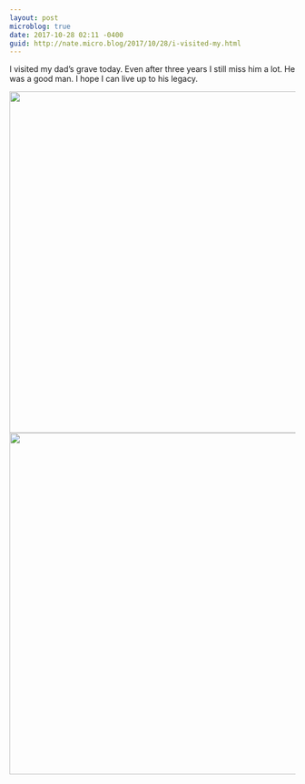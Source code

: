 ```yaml
---
layout: post
microblog: true
date: 2017-10-28 02:11 -0400
guid: http://nate.micro.blog/2017/10/28/i-visited-my.html
---
```

I visited my dad’s grave today. Even after three years I still miss him a lot. He was a good man. I hope I can live up to his legacy. 

<img src="http://nate.micro.blog/uploads/2017/2a5de67811.jpg" width="600" height="600" /><img src="http://nate.micro.blog/uploads/2017/f4701f178d.jpg" width="599" height="600" />
